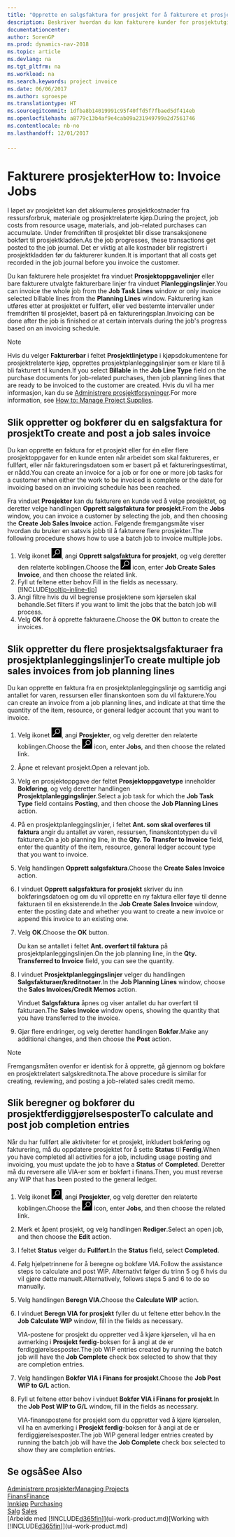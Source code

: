 ```yaml
---
title: "Opprette en salgsfaktura for prosjekt for å fakturere et prosjekt"
description: Beskriver hvordan du kan fakturere kunder for prosjektutgifter etter hvert som et prosjekt skrider frem.
documentationcenter: 
author: SorenGP
ms.prod: dynamics-nav-2018
ms.topic: article
ms.devlang: na
ms.tgt_pltfrm: na
ms.workload: na
ms.search.keywords: project invoice
ms.date: 06/06/2017
ms.author: sgroespe
ms.translationtype: HT
ms.sourcegitcommit: 1dfba8b14019991c95f40ffd5f7fbaed5df414eb
ms.openlocfilehash: a8779c13b4af9e4cab09a231949799a2d7561746
ms.contentlocale: nb-no
ms.lasthandoff: 12/01/2017

---
```

# <a name="how-to-invoice-jobs"></a><span data-ttu-id="bc620-103">Fakturere prosjekter</span><span class="sxs-lookup"><span data-stu-id="bc620-103">How to: Invoice Jobs</span></span>
<span data-ttu-id="bc620-104">I løpet av prosjektet kan det akkumuleres prosjektkostnader fra ressursforbruk, materiale og prosjektrelaterte kjøp.</span><span class="sxs-lookup"><span data-stu-id="bc620-104">During the project, job costs from resource usage, materials, and job-related purchases can accumulate.</span></span> <span data-ttu-id="bc620-105">Under fremdriften til prosjektet blir disse transaksjonene bokført til prosjektkladden.</span><span class="sxs-lookup"><span data-stu-id="bc620-105">As the job progresses, these transactions get posted to the job journal.</span></span> <span data-ttu-id="bc620-106">Det er viktig at alle kostnader blir registrert i prosjektkladden før du fakturerer kunden.</span><span class="sxs-lookup"><span data-stu-id="bc620-106">It is important that all costs get recorded in the job journal before you invoice the customer.</span></span>

<span data-ttu-id="bc620-107">Du kan fakturere hele prosjektet fra vinduet **Prosjektoppgavelinjer** eller bare fakturere utvalgte fakturerbare linjer fra vinduet **Planleggingslinjer**.</span><span class="sxs-lookup"><span data-stu-id="bc620-107">You can invoice the whole job from the **Job Task Lines** window or only invoice selected billable lines from the **Planning Lines** window.</span></span> <span data-ttu-id="bc620-108">Fakturering kan utføres etter at prosjektet er fullført, eller ved bestemte intervaller under fremdriften til prosjektet, basert på en faktureringsplan.</span><span class="sxs-lookup"><span data-stu-id="bc620-108">Invoicing can be done after the job is finished or at certain intervals during the job's progress based on an invoicing schedule.</span></span>

> [!NOTE]  
>   <span data-ttu-id="bc620-109">Hvis du velger **Fakturerbar** i feltet **Prosjektlinjetype** i kjøpsdokumentene for prosjektrelaterte kjøp, opprettes prosjektplanleggingslinjer som er klare til å bli fakturert til kunden.</span><span class="sxs-lookup"><span data-stu-id="bc620-109">If you select **Billable** in the **Job Line Type** field on the purchase documents for job-related purchases, then job planning lines that are ready to be invoiced to the customer are created.</span></span> <span data-ttu-id="bc620-110">Hvis du vil ha mer informasjon, kan du se [Administrere prosjektforsyninger](projects-how-manage-project-supplies.md).</span><span class="sxs-lookup"><span data-stu-id="bc620-110">For more information, see [How to: Manage Project Supplies](projects-how-manage-project-supplies.md).</span></span>

## <a name="to-create-and-post-a-job-sales-invoice"></a><span data-ttu-id="bc620-111">Slik oppretter og bokfører du en salgsfaktura for prosjekt</span><span class="sxs-lookup"><span data-stu-id="bc620-111">To create and post a job sales invoice</span></span>
<span data-ttu-id="bc620-112">Du kan opprette en faktura for et prosjekt eller for én eller flere prosjektoppgaver for en kunde enten når arbeidet som skal faktureres, er fullført, eller når faktureringsdatoen som er basert på et faktureringsestimat, er nådd.</span><span class="sxs-lookup"><span data-stu-id="bc620-112">You can create an invoice for a job or for one or more job tasks for a customer when either the work to be invoiced is complete or the date for invoicing based on an invoicing schedule has been reached.</span></span>

<span data-ttu-id="bc620-113">Fra vinduet **Prosjekter** kan du fakturere en kunde ved å velge prosjektet, og deretter velge handlingen **Opprett salgsfaktura for prosjekt**.</span><span class="sxs-lookup"><span data-stu-id="bc620-113">From the **Jobs** window, you can invoice a customer by selecting the job, and then choosing the **Create Job Sales Invoice** action.</span></span> <span data-ttu-id="bc620-114">Følgende fremgangsmåte viser hvordan du bruker en satsvis jobb til å fakturere flere prosjekter.</span><span class="sxs-lookup"><span data-stu-id="bc620-114">The following procedure shows how to use a batch job to invoice multiple jobs.</span></span>  

1. <span data-ttu-id="bc620-115">Velg ikonet ![Søk etter side eller rapport](media/ui-search/search_small.png "Søk etter side eller rapport"), angi **Opprett salgsfaktura for prosjekt**, og velg deretter den relaterte koblingen.</span><span class="sxs-lookup"><span data-stu-id="bc620-115">Choose the ![Search for Page or Report](media/ui-search/search_small.png "Search for Page or Report icon") icon, enter **Job Create Sales Invoice**, and then choose the related link.</span></span>  
2. <span data-ttu-id="bc620-116">Fyll ut feltene etter behov.</span><span class="sxs-lookup"><span data-stu-id="bc620-116">Fill in the fields as necessary.</span></span> [!INCLUDE[tooltip-inline-tip](includes/tooltip-inline-tip_md.md)]
3. <span data-ttu-id="bc620-117">Angi filtre hvis du vil begrense prosjektene som kjørselen skal behandle.</span><span class="sxs-lookup"><span data-stu-id="bc620-117">Set filters if you want to limit the jobs that the batch job will process.</span></span>
4. <span data-ttu-id="bc620-118">Velg **OK** for å opprette fakturaene.</span><span class="sxs-lookup"><span data-stu-id="bc620-118">Choose the **OK** button to create the invoices.</span></span>  

## <a name="to-create-multiple-job-sales-invoices-from-job-planning-lines"></a><span data-ttu-id="bc620-119">Slik oppretter du flere prosjektsalgsfakturaer fra prosjektplanleggingslinjer</span><span class="sxs-lookup"><span data-stu-id="bc620-119">To create multiple job sales invoices from job planning lines</span></span>
<span data-ttu-id="bc620-120">Du kan opprette en faktura fra en prosjektplanleggingslinje og samtidig angi antallet for varen, ressursen eller finanskontoen som du vil fakturere.</span><span class="sxs-lookup"><span data-stu-id="bc620-120">You can create an invoice from a job planning lines, and indicate at that time the quantity of the item, resource, or general ledger account that you want to invoice.</span></span>

1. <span data-ttu-id="bc620-121">Velg ikonet ![Søk etter side eller rapport](media/ui-search/search_small.png "Søk etter side eller rapport"), angi **Prosjekter**, og velg deretter den relaterte koblingen.</span><span class="sxs-lookup"><span data-stu-id="bc620-121">Choose the ![Search for Page or Report](media/ui-search/search_small.png "Search for Page or Report icon") icon, enter **Jobs**, and then choose the related link.</span></span>
2. <span data-ttu-id="bc620-122">Åpne et relevant prosjekt.</span><span class="sxs-lookup"><span data-stu-id="bc620-122">Open a relevant job.</span></span>
3. <span data-ttu-id="bc620-123">Velg en prosjektoppgave der feltet **Prosjektoppgavetype** inneholder **Bokføring**, og velg deretter handlingen **Prosjektplanleggingslinjer**.</span><span class="sxs-lookup"><span data-stu-id="bc620-123">Select a job task for which the **Job Task Type** field contains **Posting**, and then choose the **Job Planning Lines** action.</span></span>  
4. <span data-ttu-id="bc620-124">På en prosjektplanleggingslinjer, i feltet **Ant. som skal overføres til faktura** angir du antallet av varen, ressursen, finanskontotypen du vil fakturere.</span><span class="sxs-lookup"><span data-stu-id="bc620-124">On a job planning line, in the **Qty. To Transfer to Invoice** field, enter the quantity of the item, resource, general ledger account type that you want to invoice.</span></span>  
5. <span data-ttu-id="bc620-125">Velg handlingen **Opprett salgsfaktura**.</span><span class="sxs-lookup"><span data-stu-id="bc620-125">Choose the **Create Sales Invoice** action.</span></span>
6. <span data-ttu-id="bc620-126">I vinduet **Opprett salgsfaktura for prosjekt** skriver du inn bokføringsdatoen og om du vil opprette en ny faktura eller føye til denne fakturaen til en eksisterende.</span><span class="sxs-lookup"><span data-stu-id="bc620-126">In the **Job Create Sales Invoice** window, enter the posting date and whether you want to create a new invoice or append this invoice to an existing one.</span></span>
7. <span data-ttu-id="bc620-127">Velg **OK**.</span><span class="sxs-lookup"><span data-stu-id="bc620-127">Choose the **OK** button.</span></span>  

    <span data-ttu-id="bc620-128">Du kan se antallet i feltet **Ant. overført til faktura** på prosjektplanleggingslinjen.</span><span class="sxs-lookup"><span data-stu-id="bc620-128">On the job planning line, in the **Qty. Transferred to Invoice** field, you can see the quantity.</span></span>
8. <span data-ttu-id="bc620-129">I vinduet **Prosjektplanleggingslinjer** velger du handlingen **Salgsfakturaer/kreditnotaer**.</span><span class="sxs-lookup"><span data-stu-id="bc620-129">In the **Job Planning Lines** window, choose the **Sales Invoices/Credit Memos** action.</span></span>

    <span data-ttu-id="bc620-130">Vinduet **Salgsfaktura** åpnes og viser antallet du har overført til fakturaen.</span><span class="sxs-lookup"><span data-stu-id="bc620-130">The **Sales Invoice** window opens, showing the quantity that you have transferred to the invoice.</span></span>  
9. <span data-ttu-id="bc620-131">Gjør flere endringer, og velg deretter handlingen **Bokfør**.</span><span class="sxs-lookup"><span data-stu-id="bc620-131">Make any additional changes, and then choose the **Post** action.</span></span>

> [!NOTE]  
>   <span data-ttu-id="bc620-132">Fremgangsmåten ovenfor er identisk for å opprette, gå gjennom og bokføre en prosjektrelatert salgskreditnota.</span><span class="sxs-lookup"><span data-stu-id="bc620-132">The above procedure is similar for creating, reviewing, and posting a job-related sales credit memo.</span></span>

## <a name="to-calculate-and-post-job-completion-entries"></a><span data-ttu-id="bc620-133">Slik beregner og bokfører du prosjektferdiggjørelsesposter</span><span class="sxs-lookup"><span data-stu-id="bc620-133">To calculate and post job completion entries</span></span>
<span data-ttu-id="bc620-134">Når du har fullført alle aktiviteter for et prosjekt, inkludert bokføring og fakturering, må du oppdatere prosjektet for å sette **Status** til **Ferdig**.</span><span class="sxs-lookup"><span data-stu-id="bc620-134">When you have completed all activities for a job, including usage posting and invoicing, you must update the job to have a **Status** of **Completed**.</span></span> <span data-ttu-id="bc620-135">Deretter må du reversere alle VIA-er som er bokført i finans.</span><span class="sxs-lookup"><span data-stu-id="bc620-135">Then, you must reverse any WIP that has been posted to the general ledger.</span></span>

1. <span data-ttu-id="bc620-136">Velg ikonet ![Søk etter side eller rapport](media/ui-search/search_small.png "Søk etter side eller rapport"), angi **Prosjekter**, og velg deretter den relaterte koblingen.</span><span class="sxs-lookup"><span data-stu-id="bc620-136">Choose the ![Search for Page or Report](media/ui-search/search_small.png "Search for Page or Report icon") icon, enter **Jobs**, and then choose the related link.</span></span>  
2. <span data-ttu-id="bc620-137">Merk et åpent prosjekt, og velg handlingen **Rediger**.</span><span class="sxs-lookup"><span data-stu-id="bc620-137">Select an open job, and then choose the **Edit** action.</span></span>
3. <span data-ttu-id="bc620-138">I feltet **Status** velger du **Fullført**.</span><span class="sxs-lookup"><span data-stu-id="bc620-138">In the **Status** field, select **Completed**.</span></span>
4. <span data-ttu-id="bc620-139">Følg hjelpetrinnene for å beregne og bokføre VIA.</span><span class="sxs-lookup"><span data-stu-id="bc620-139">Follow the assistance steps to calculate and post WIP.</span></span> <span data-ttu-id="bc620-140">Alternativt følger du trinn 5 og 6 hvis du vil gjøre dette manuelt.</span><span class="sxs-lookup"><span data-stu-id="bc620-140">Alternatively, follows steps 5 and 6 to do so manually.</span></span>  
5. <span data-ttu-id="bc620-141">Velg handlingen **Beregn VIA**.</span><span class="sxs-lookup"><span data-stu-id="bc620-141">Choose the **Calculate WIP** action.</span></span>
6. <span data-ttu-id="bc620-142">I vinduet **Beregn VIA for prosjekt** fyller du ut feltene etter behov.</span><span class="sxs-lookup"><span data-stu-id="bc620-142">In the **Job Calculate WIP** window, fill in the fields as necessary.</span></span>  

     <span data-ttu-id="bc620-143">VIA-postene for prosjekt du oppretter ved å kjøre kjørselen, vil ha en avmerking i **Prosjekt ferdig**-boksen for å angi at de er ferdiggjørelsesposter.</span><span class="sxs-lookup"><span data-stu-id="bc620-143">The job WIP entries created by running the batch job will have the **Job Complete** check box selected to show that they are completion entries.</span></span>  
7. <span data-ttu-id="bc620-144">Velg handlingen **Bokfør VIA i Finans for prosjekt**.</span><span class="sxs-lookup"><span data-stu-id="bc620-144">Choose the **Job Post WIP to G/L** action.</span></span>
8. <span data-ttu-id="bc620-145">Fyll ut feltene etter behov i vinduet **Bokfør VIA i Finans for prosjekt**.</span><span class="sxs-lookup"><span data-stu-id="bc620-145">In the **Job Post WIP to G/L** window, fill in the fields as necessary.</span></span>  

     <span data-ttu-id="bc620-146">VIA-finanspostene for prosjekt som du oppretter ved å kjøre kjørselen, vil ha en avmerking i **Prosjekt ferdig**-boksen for å angi at de er ferdiggjørelsesposter.</span><span class="sxs-lookup"><span data-stu-id="bc620-146">The job WIP general ledger entries created by running the batch job will have the **Job Complete** check box selected to show they are completion entries.</span></span>

## <a name="see-also"></a><span data-ttu-id="bc620-147">Se også</span><span class="sxs-lookup"><span data-stu-id="bc620-147">See Also</span></span>
[<span data-ttu-id="bc620-148">Administrere prosjekter</span><span class="sxs-lookup"><span data-stu-id="bc620-148">Managing Projects</span></span>](projects-manage-projects.md)  
[<span data-ttu-id="bc620-149">Finans</span><span class="sxs-lookup"><span data-stu-id="bc620-149">Finance</span></span>](finance.md)  
<span data-ttu-id="bc620-150">[Innkjøp](purchasing-manage-purchasing.md)       </span><span class="sxs-lookup"><span data-stu-id="bc620-150">[Purchasing](purchasing-manage-purchasing.md)       </span></span>  
<span data-ttu-id="bc620-151">[Salg](sales-manage-sales.md)    </span><span class="sxs-lookup"><span data-stu-id="bc620-151">[Sales](sales-manage-sales.md)    </span></span>  
<span data-ttu-id="bc620-152">[Arbeide med [!INCLUDE[d365fin](includes/d365fin_md.md)]](ui-work-product.md)</span><span class="sxs-lookup"><span data-stu-id="bc620-152">[Working with [!INCLUDE[d365fin](includes/d365fin_md.md)]](ui-work-product.md)</span></span>  

